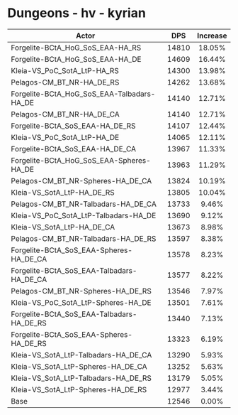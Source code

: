 # Dungeons - hv - kyrian
| Actor | DPS | Increase |
|---|:---:|:---:|
|Forgelite-BCtA_HoG_SoS_EAA-HA_RS|14810|18.05%|
|Forgelite-BCtA_HoG_SoS_EAA-HA_DE|14609|16.44%|
|Kleia-VS_PoC_SotA_LtP-HA_RS|14300|13.98%|
|Pelagos-CM_BT_NR-HA_DE_RS|14262|13.68%|
|Forgelite-BCtA_HoG_SoS_EAA-Talbadars-HA_DE|14140|12.71%|
|Pelagos-CM_BT_NR-HA_DE_CA|14140|12.71%|
|Forgelite-BCtA_SoS_EAA-HA_DE_RS|14107|12.44%|
|Kleia-VS_PoC_SotA_LtP-HA_DE|14065|12.11%|
|Forgelite-BCtA_SoS_EAA-HA_DE_CA|13967|11.33%|
|Forgelite-BCtA_HoG_SoS_EAA-Spheres-HA_DE|13963|11.29%|
|Pelagos-CM_BT_NR-Spheres-HA_DE_CA|13824|10.19%|
|Kleia-VS_SotA_LtP-HA_DE_RS|13805|10.04%|
|Pelagos-CM_BT_NR-Talbadars-HA_DE_CA|13733|9.46%|
|Kleia-VS_PoC_SotA_LtP-Talbadars-HA_DE|13690|9.12%|
|Kleia-VS_SotA_LtP-HA_DE_CA|13673|8.98%|
|Pelagos-CM_BT_NR-Talbadars-HA_DE_RS|13597|8.38%|
|Forgelite-BCtA_SoS_EAA-Spheres-HA_DE_CA|13578|8.23%|
|Forgelite-BCtA_SoS_EAA-Talbadars-HA_DE_CA|13577|8.22%|
|Pelagos-CM_BT_NR-Spheres-HA_DE_RS|13546|7.97%|
|Kleia-VS_PoC_SotA_LtP-Spheres-HA_DE|13501|7.61%|
|Forgelite-BCtA_SoS_EAA-Talbadars-HA_DE_RS|13440|7.13%|
|Forgelite-BCtA_SoS_EAA-Spheres-HA_DE_RS|13323|6.19%|
|Kleia-VS_SotA_LtP-Talbadars-HA_DE_CA|13290|5.93%|
|Kleia-VS_SotA_LtP-Spheres-HA_DE_CA|13252|5.63%|
|Kleia-VS_SotA_LtP-Talbadars-HA_DE_RS|13179|5.05%|
|Kleia-VS_SotA_LtP-Spheres-HA_DE_RS|12977|3.44%|
|Base|12546|0.00%|

